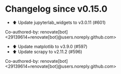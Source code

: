 # Changelog since v0.15.0
- ⬆️ Update jupyterlab_widgets to v3.0.11 (#601)

Co-authored-by: renovate[bot] <29139614+renovate[bot]@users.noreply.github.com> 
- ⬆️ Update matplotlib to v3.9.0 (#597) 
- ⬆️ Update scrapy to v2.11.2 (#596)

Co-authored-by: renovate[bot] <29139614+renovate[bot]@users.noreply.github.com> 
